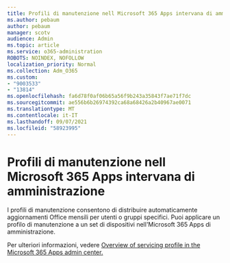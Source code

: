 ```yaml
---
title: Profili di manutenzione nell Microsoft 365 Apps intervana di amministrazione
ms.author: pebaum
author: pebaum
manager: scotv
audience: Admin
ms.topic: article
ms.service: o365-administration
ROBOTS: NOINDEX, NOFOLLOW
localization_priority: Normal
ms.collection: Adm_O365
ms.custom:
- "9003533"
- "13814"
ms.openlocfilehash: fa6d78f0af06b65a56f9b243a35843f7ae71f7dc
ms.sourcegitcommit: ae556b6b26974392ca68a68426a2b40967ae0071
ms.translationtype: MT
ms.contentlocale: it-IT
ms.lasthandoff: 09/07/2021
ms.locfileid: "58923995"
---
```

# <a name="servicing-profiles-in-microsoft-365-apps-admin-center"></a>Profili di manutenzione nell Microsoft 365 Apps intervana di amministrazione

I profili di manutenzione consentono di distribuire automaticamente aggiornamenti Office mensili per utenti o gruppi specifici. Puoi applicare un profilo di manutenzione a un set di dispositivi nell'Microsoft 365 Apps di amministrazione.

Per ulteriori informazioni, vedere [Overview of servicing profile in the Microsoft 365 Apps admin center.](https://docs.microsoft.com/deployoffice/admincenter/servicing-profile)